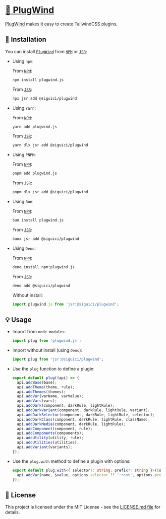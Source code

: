 # [🧩 PlugWind](https://jsr.io/@siguici/plugwind)

[PlugWind](https://jsr.io/@siguici/plugwind) makes it easy to create TailwindCSS plugins.

## 🚀 Installation

You can install [`PlugWind`](https://github.com/siguici/plugwind) from [`NPM`](https://npmjs.com/package/plugwind.js) or [`JSR`](https://jsr.io/@siguici/plugwind):

- Using `npm`:

  From [`NPM`](https://npmjs.com/package/plugwind.js):

  ```bash
  npm install plugwind.js
  ```

  From [`JSR`](https://jsr.io/@siguici/plugwind):

  ```bash
  npx jsr add @siguici/plugwind
  ```

- Using `Yarn`:

  From [`NPM`](https://npmjs.com/package/plugwind.js):

  ```bash
  yarn add plugwind.js
  ```

  From [`JSR`](https://jsr.io/@siguici/plugwind):

  ```bash
  yarn dlx jsr add @siguici/plugwind
  ```

- Using `PNPM`:

  From [`NPM`](https://npmjs.com/package/plugwind.js):

  ```bash
  pnpm add plugwind.js
  ```

  From [`JSR`](https://jsr.io/@siguici/plugwind):

  ```bash
  pnpm dlx jsr add @siguici/plugwind
  ```

- Using `Bun`:

  From [`NPM`](https://npmjs.com/package/plugwind.js):

  ```bash
  bun install plugwind.js
  ```

  From [`JSR`](https://jsr.io/@siguici/plugwind):

  ```bash
  bunx jsr add @siguici/plugwind
  ```

- Using `Deno`:

  From [`NPM`](https://npmjs.com/package/plugwind.js):

  ```bash
  deno install npm:plugwind.js
  ```

  From [`JSR`](https://jsr.io/@siguici/plugwind):

  ```bash
  deno add @siguici/plugwind
  ```

  Without install:

  ```typescript
  import plugwind.js from 'jsr:@siguici/plugwind';
  ```

## 💡 Usage

- Import from `node_modules`:

  ```javascript
  import plug from 'plugwind.js';
  ```

- Import without install (using `Deno`):

  ```javascript
  import plug from 'jsr:@siguici/plugwind';
  ```

- Use the `plug` function to define a plugin:

  ```typescript
  export default plug((api) => {
    api.addBase(base);
    api.addTheme(theme, rule);
    api.addThemes(themes);
    api.addVar(varName, varValue);
    api.addVars(vars);
    api.addDark(component, darkRule, lightRule);
    api.addDarkVariant(component, darkRule, lightRule, variant);
    api.addDarkSelector(component, darkRule, lightRule, selector);
    api.addDarkClass(component, darkRule, lightRule, className);
    api.addDarkMedia(component, darkRule, lightRule);
    api.addComponent(component, rule);
    api.addComponents(components);
    api.addUtility(utility, rule);
    api.addUtilities(utilities);
    api.addVariant(variants);
  });
  ```

- Use the `plug.with` method to define a plugin with options:

  ```typescript
  export default plug.with<{ selector?: string; prefix?: string }>((options) => (api) => {
    api.addVar(name, $value, options.selector ?? ':root', options.prefix ?? 'tw');
  });
  ```

## 📄 License

This project is licensed under the MIT License - see the [LICENSE.md file](./LICENSE.md) for details.
